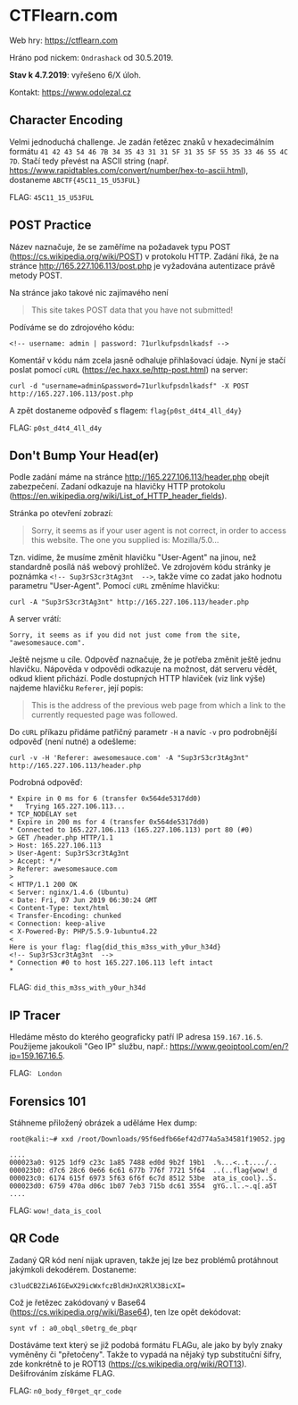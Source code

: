 **CTFlearn.com** 
==========
Web hry: <https://ctflearn.com>

Hráno pod nickem: ```Ondrashack``` od 30.5.2019. 

**Stav k 4.7.2019**: vyřešeno 6/X úloh.

Kontakt: <https://www.odolezal.cz>


Character Encoding
---
Velmi jednoduchá challenge. Je zadán řetězec znaků v hexadecimálním formátu ```41 42 43 54 46 7B 34 35 43 31 31 5F 31 35 5F 55 35 33 46 55 4C 7D```. Stačí tedy převést na ASCII string (např. <https://www.rapidtables.com/convert/number/hex-to-ascii.html>), dostaneme ```ABCTF{45C11_15_U53FUL}```

FLAG: ```45C11_15_U53FUL```


POST Practice
---
Název naznačuje, že se zaměříme na požadavek typu POST (<https://cs.wikipedia.org/wiki/POST>) v protokolu HTTP. Zadání říká, že na stránce <http://165.227.106.113/post.php> je vyžadována autentizace právě metody POST.

Na stránce jako takové nic zajímavého není
> This site takes POST data that you have not submitted!

Podíváme se do zdrojového kódu:

```<!-- username: admin | password: 71urlkufpsdnlkadsf -->```

Komentář v kódu nám zcela jasně odhaluje přihlašovací údaje. Nyní je stačí poslat pomocí ```cURL``` (<https://ec.haxx.se/http-post.html>) na server:

```curl -d "username=admin&password=71urlkufpsdnlkadsf" -X POST http://165.227.106.113/post.php```

A zpět dostaneme odpověď s flagem: ```flag{p0st_d4t4_4ll_d4y}```

FLAG: ```p0st_d4t4_4ll_d4y```


Don't Bump Your Head(er)
---
Podle zadání máme na stránce <http://165.227.106.113/header.php> obejít zabezpečení. Zadaní odkazuje na hlavičky HTTP protokolu (<https://en.wikipedia.org/wiki/List_of_HTTP_header_fields>).

Stránka po otevření zobrazí:
> Sorry, it seems as if your user agent is not correct, in order to access this website. The one you supplied is: Mozilla/5.0...

Tzn. vidíme, že musíme změnit hlavičku "User-Agent" na jinou, než standardně posílá náš webový prohlížeč. Ve zdrojovém kódu stránky je poznámka ```<!-- Sup3rS3cr3tAg3nt  -->```, takže víme co zadat jako hodnotu parametru "User-Agent". Pomocí ```cURL``` změníme hlavičku:

```curl -A "Sup3rS3cr3tAg3nt" http://165.227.106.113/header.php```

A server vrátí:

```Sorry, it seems as if you did not just come from the site, "awesomesauce.com".```

Ještě nejsme u cíle. Odpověď naznačuje, že je potřeba změnit ještě jednu hlavičku. Nápověda v odpovědi odkazuje na možnost, dát serveru vědět, odkud klient přichází. Podle dostupných HTTP hlaviček (viz link výše) najdeme hlavičku ```Referer```, její popis:
> This is the address of the previous web page from which a link to the currently requested page was followed.

Do ```cURL``` příkazu přidáme patřičný parametr ```-H``` a navíc ```-v``` pro podrobnější odpověď (není nutné) a odešleme:

```curl -v -H 'Referer: awesomesauce.com' -A "Sup3rS3cr3tAg3nt" http://165.227.106.113/header.php```

Podrobná odpověď:
```
* Expire in 0 ms for 6 (transfer 0x564de5317dd0)
*   Trying 165.227.106.113...
* TCP_NODELAY set
* Expire in 200 ms for 4 (transfer 0x564de5317dd0)
* Connected to 165.227.106.113 (165.227.106.113) port 80 (#0)
> GET /header.php HTTP/1.1
> Host: 165.227.106.113
> User-Agent: Sup3rS3cr3tAg3nt
> Accept: */*
> Referer: awesomesauce.com
> 
< HTTP/1.1 200 OK
< Server: nginx/1.4.6 (Ubuntu)
< Date: Fri, 07 Jun 2019 06:30:24 GMT
< Content-Type: text/html
< Transfer-Encoding: chunked
< Connection: keep-alive
< X-Powered-By: PHP/5.5.9-1ubuntu4.22
< 
Here is your flag: flag{did_this_m3ss_with_y0ur_h34d}
<!-- Sup3rS3cr3tAg3nt  -->
* Connection #0 to host 165.227.106.113 left intact
* 
```
FLAG: ```did_this_m3ss_with_y0ur_h34d```

IP Tracer
---
Hledáme město do kterého geograficky patří IP adresa ```159.167.16.5```. Použijeme jakoukoli "Geo IP" službu, např.: <https://www.geoiptool.com/en/?ip=159.167.16.5>.

FLAG: ``` London```

Forensics 101
---

Stáhneme přiložený obrázek a uděláme Hex dump:


```
root@kali:~# xxd /root/Downloads/95f6edfb66ef42d774a5a34581f19052.jpg 

....
000023a0: 9125 1df9 c23c 1a85 7488 ed0d 9b2f 19b1  .%...<..t..../..
000023b0: d7c6 28c6 0e66 6c61 677b 776f 7721 5f64  ..(..flag{wow!_d
000023c0: 6174 615f 6973 5f63 6f6f 6c7d 8512 53be  ata_is_cool}..S.
000023d0: 6759 470a d06c 1b07 7eb3 715b dc61 3554  gYG..l..~.q[.a5T
....
```

FLAG: ```wow!_data_is_cool```

QR Code
---

Zadaný QR kód není nijak upraven, takže jej lze bez problémů protáhnout jakýmkoli dekodérem. Dostaneme:  

```c3ludCB2ZiA6IGEwX29icWxfczBldHJnX2RlX3BicXI=```

Což je řetězec zakódovaný v Base64 (<https://cs.wikipedia.org/wiki/Base64>), ten lze opět dekódovat:

```synt vf : a0_obql_s0etrg_de_pbqr```

Dostáváme text který se již podobá formátu FLAGu, ale jako by byly znaky vyměněny či "přetočeny". Takže to vypadá na nějaký typ substituční šifry, zde konkrétně to je ROT13 (<https://cs.wikipedia.org/wiki/ROT13>). Dešifrováním získáme FLAG.

FLAG: ```n0_body_f0rget_qr_code```